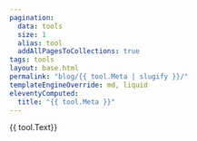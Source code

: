 ```yaml
---
pagination:
  data: tools
  size: 1
  alias: tool   
  addAllPagesToCollections: true
tags: tools
layout: base.html
permalink: "blog/{{ tool.Meta | slugify }}/"  
templateEngineOverride: md, liquid
eleventyComputed:
  title: "{{ tool.Meta }}"
---
```


{{ tool.Text}}

